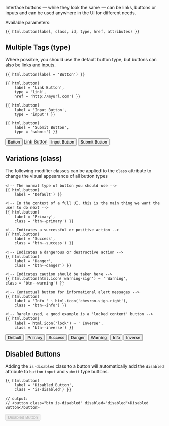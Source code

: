 Interface buttons — while they look the same — can be links, buttons or inputs and can be used anywhere in the UI for different needs.

Available parameters:

	{{ html.button(label, class, id, type, href, attributes) }}

## Multiple Tags (type)

Where possible, you should use the default button type, but buttons can also be links and inputs. 

	{{ html.button(label = 'Button') }}

	{{ html.button(
		label = 'Link Button', 
		type = 'link', 
		href = 'http://myurl.com') }}

	{{ html.button(
		label = 'Input Button', 
		type = 'input') }}

	{{ html.button(
		label = 'Submit Button', 
		type = 'submit') }}
	
<button class="btn">Button</button> <a href="http://myurl.com" class="btn" role="button">Link Button</a> <input type="button" class="btn" value="Input Button" /> <input type="submit" class="btn" value="Submit Button" />

## Variations (class)

The following modifier classes can be applied to the `class` attribute to change the visual appearance of all button types

	<!-- The normal type of button you should use -->
	{{ html.button(
		label = 'Default') }}
	
	<!-- In the context of a full UI, this is the main thing we want the user to do next -->
	{{ html.button(
		label = 'Primary', 
		class = 'btn--primary') }}
	
	<!-- Indicates a successful or positive action -->
	{{ html.button(
		label = 'Success', 
		class = 'btn--success') }}
	
	<!-- Indicates a dangerous or destructive action -->
	{{ html.button(
		label = 'Danger', 
		class = 'btn--danger') }}
	
	<!-- Indicates caution should be taken here -->
	{{ html.button(html.icon('warning-sign') ~ ' Warning', 
	class = 'btn--warning') }}
	
	<!-- Contextual button for informational alert messages -->
	{{ html.button(
		label = 'Info ' ~ html.icon('chevron-sign-right'), 
		class = 'btn--info') }}
	
	<!-- Rarely used, a good example is a 'locked content' button -->
	{{ html.button(
		label = html.icon('lock') ~ ' Inverse', 
		class = 'btn--inverse') }}
	
<button class="btn">Default</button> <button class="btn btn--primary">Primary</button> <button class="btn btn--success">Success</button> <button class="btn btn--danger">Danger</button> <button class="btn btn--warning"><i class="icon-warning-sign"></i> Warning</button> <button class="btn btn--info">Info <i class="icon-chevron-sign-right"></i></button> <button class="btn btn--inverse"><i class="icon-lock"></i> Inverse</button>
	
## Disabled Buttons

Adding the `is-disabled` class to a button will automatically add the `disabled` attribute to `button` `input` and `submit` type buttons.

	{{ html.button(
		label = 'Disabled Button', 
		class = 'is-disabled') }}

	// output:
	// <button class="btn is-disabled" disabled="disabled">Disabled Button</button>
	
<button class="btn is-disabled" disabled>Disabled Button</button>